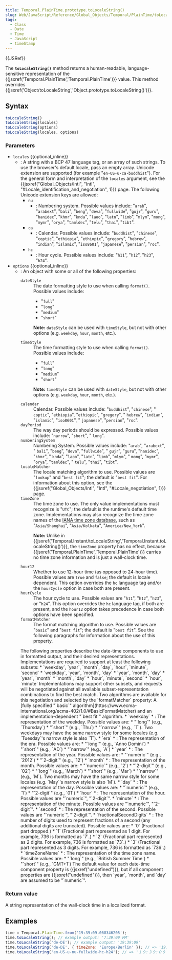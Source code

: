 ```yaml
---
title: Temporal.PlainTime.prototype.toLocaleString()
slug: Web/JavaScript/Reference/Global_Objects/Temporal/PlainTime/toLocaleString
tags:
  - Class
  - Date
  - Time
  - JavaScript
  - timeStamp
---
```

{{JSRef}}

The **`toLocaleString()`** method returns a human-readable, language-sensitive
representation of the
{{jsxref('Temporal.PlainTime','Temporal.PlainTime')}} value.
This method overrides
{{jsxref('Object/toLocaleString','Object.prototype.toLocaleString()')}}.

## Syntax

```js
toLocaleString()
toLocaleString(locales)
toLocaleString(options)
toLocaleString(locales, options)
```

### Parameters

- `locales` {{optional_inline}}
  - : A string with a BCP 47 language tag, or an array of such strings. To use
    the browser's default locale, pass an empty array. Unicode extension are
    supported (for example "`en-US-u-ca-buddhist`"). For the general form and
    interpretation of the `locales` argument, see the
    {{jsxref("Global_Objects/Intl", "Intl",
			"#Locale_identification_and_negotiation", 1)}}
    page. The following Unicode extension keys are allowed:
    - `nu`
      - : Numbering system. Possible values include: "`arab`", "`arabext`",
        "`bali`", "`beng`", "`deva`", "`fullwide`", "`gujr`", "`guru`",
        "`hanidec`", "`khmr`", "`knda`", "`laoo`", "`latn`", "`limb`", "`mlym`",
        "`mong`", "`mymr`", "`orya`", "`tamldec`", "`telu`", "`thai`", "`tibt`".
    - `ca`
      - : Calendar. Possible values include: "`buddhist`", "`chinese`",
        "`coptic`", "`ethiopia`", "`ethiopic`", "`gregory`", "`hebrew`",
        "`indian`", "`islamic`", "`iso8601`", "`japanese`", "`persian`",
        "`roc`".
    - `hc`
      - : Hour cycle. Possible values include: "`h11`", "`h12`", "`h23`",
        "`h24`".
- `options` {{optional_inline}}
  - : An object with some or all of the following properties:
    <dl><dt><code>dateStyle</code></dt><dd>The date formatting style to use when calling <code>format()</code>.
    Possible values include:<ul><li>"<code>full</code>"</li><li>"<code>long</code>"</li><li>"<code>medium</code>"</li><li>"<code>short</code>"</li></ul><div class="notecard note"><p><strong>Note:</strong> <code>dateStyle</code> can be used with <code>timeStyle</code>, but
    not with other options (e.g. <code>weekday</code>,
    <code>hour</code>, <code>month</code>, etc.).</p></div></dd><dt><code>timeStyle</code></dt><dd>The time formatting style to use when calling <code>format()</code>.
    Possible values include:<ul><li>"<code>full</code>"</li><li>"<code>long</code>"</li><li>"<code>medium</code>"</li><li>"<code>short</code>"</li></ul></dd><dd><div class="notecard note"><p><strong>Note:</strong> <code>timeStyle</code> can be used with <code>dateStyle</code>, but
    not with other options (e.g. <code>weekday</code>,
    <code>hour</code>, <code>month</code>, etc.).</p></div></dd><dt><code>calendar</code></dt><dd>Calendar. Possible values include: "<code>buddhist</code>",
    "<code>chinese</code>", " <code>coptic</code>", "<code>ethiopia</code>",
    "<code>ethiopic</code>", "<code>gregory</code>", " <code>hebrew</code>",
    "<code>indian</code>", "<code>islamic</code>", "<code>iso8601</code>", "
    <code>japanese</code>", "<code>persian</code>", "<code>roc</code>".</dd><dt><code>dayPeriod</code></dt><dd>The way day periods should be expressed. Possible values include:
    "<code>narrow</code>", "<code>short</code>", " <code>long</code>".</dd><dt><code>numberingSystem</code></dt><dd>Numbering System. Possible values include: "<code>arab</code>",
    "<code>arabext</code>", " <code>bali</code>", "<code>beng</code>",
    "<code>deva</code>", "<code>fullwide</code>", " <code>gujr</code>",
    "<code>guru</code>", "<code>hanidec</code>", "<code>khmr</code>", "
    <code>knda</code>", "<code>laoo</code>", "<code>latn</code>",
    "<code>limb</code>", "<code>mlym</code>", " <code>mong</code>",
    "<code>mymr</code>", "<code>orya</code>", "<code>tamldec</code>", "
    <code>telu</code>", "<code>thai</code>", "<code>tibt</code>".</dd><dt><code>localeMatcher</code></dt><dd>The locale matching algorithm to use. Possible values are
    "<code>lookup</code>" and "<code>best fit</code>"; the default is
    "<code>best fit</code>". For information about this option, see the
    {{jsxref("Global_Objects/Intl", "Intl", "#Locale_negotiation", 1)}} page.</dd><dt><code>timeZone</code></dt><dd>The time zone to use. The only value implementations must recognize is
    "<code>UTC</code>"; the default is the runtime's default time zone.
    Implementations may also recognize the time zone names of the <a href="https://www.iana.org/time-zones">IANA time zone database</a>,
    such as "<code>Asia/Shanghai</code>", "<code>Asia/Kolkata</code>",
    "<code>America/New_York</code>".<div class="note"><p><strong>Note:</strong> Unlike in {{jsxref('Temporal.Instant/toLocaleString','Temporal.Instant.toLocaleString()')}}, the <code>timeZone</code> property has no effect, because {{jsxref('Temporal.PlainTime','Temporal.PlainTime')}} carries no time zone information and is just a wall-clock time.</p></div></dd><dt><code>hour12</code></dt><dd>Whether to use 12-hour time (as opposed to 24-hour time). Possible values
    are <code>true</code> and <code>false</code>; the default is locale
    dependent. This option overrides the <code>hc</code> language tag and/or
    the <code>hourCycle</code> option in case both are present.</dd><dt><code>hourCycle</code></dt><dd>The hour cycle to use. Possible values are "<code>h11</code>",
    "<code>h12</code>", "<code>h23</code>", or "<code>h24</code>". This option
    overrides the <code>hc</code> language tag, if both are present, and the
    <code>hour12</code> option takes precedence in case both options have been
    specified.</dd><dt><code>formatMatcher</code></dt><dd>The format matching algorithm to use. Possible values are
    "<code>basic</code>" and "<code>best fit</code>"; the default is
    "<code>best fit</code>". See the following paragraphs for information
    about the use of this property.</dd></dl>
    The following properties describe the date-time components to use in formatted
    output, and their desired representations. Implementations are required to
    support at least the following subsets:
    *   `weekday`, `year`, `month`,
        `day`, `hour`, `minute`,
        `second`
    *   `weekday`, `year`, `month`,
        `day`
    *   `year`, `month`, `day`
    *   `year`, `month`
    *   `month`, `day`
    *   `hour`, `minute`, `second`
    *   `hour`, `minute`
    Implementations may support other subsets, and requests will be negotiated
    against all available subset-representation combinations to find the best
    match. Two algorithms are available for this negotiation and selected by the
    `formatMatcher` property: A [fully
    specified "`basic`" algorithm](https://www.ecma-international.org/ecma-402/1.0/#BasicFormatMatcher) and an
    implementation-dependent "`best fit`" algorithm.
    *   `weekday`
        *   : The representation of the weekday. Possible values are:
            *   "`long`" (e.g., `Thursday`)
            *   "`short`" (e.g., `Thu`)
            *   "`narrow`" (e.g., `T`). Two weekdays may
                have the same narrow style for some locales (e.g.
                `Tuesday`'s narrow style is also `T`).
    *   `era`
        *   : The representation of the era. Possible values are:
            *   "`long`" (e.g., `Anno Domini`)
            *   "`short`" (e.g., `AD`)
            *   "`narrow`" (e.g., `A`)
    *   `year`
        *   : The representation of the year. Possible values are:
            *   "`numeric`" (e.g., `2012`)
            *   "`2-digit`" (e.g., `12`)
    *   `month`
        *   : The representation of the month. Possible values are:
            *   "`numeric`" (e.g., `2`)
            *   "`2-digit`" (e.g., `02`)
            *   "`long`" (e.g., `March`)
            *   "`short`" (e.g., `Mar`)
            *   "`narrow`" (e.g., `M`). Two months may have
                the same narrow style for some locales (e.g. `May`'s
                narrow style is also `M`).
    *   `day`
        *   : The representation of the day. Possible values are:
            *   "`numeric`" (e.g., `1`)
            *   "`2-digit`" (e.g., `01`)
    *   `hour`
        *   : The representation of the hour. Possible values are
            "`numeric`", "`2-digit`".
    *   `minute`
        *   : The representation of the minute. Possible values are
            "`numeric`", "`2-digit`".
    *   `second`
        *   : The representation of the second. Possible values are
            "`numeric`", "`2-digit`".
    *   `fractionalSecondDigits`
        *   : The number of digits used to represent fractions of a second (any
            additional digits are truncated). Possible values are:
            *   `0` (Fractional part dropped.)
            *   `1` (Fractional part represented as 1 digit. For
                example, 736 is formatted as `7`.)
            *   `2` (Fractional part represented as 2 digits. For
                example, 736 is formatted as `73`.)
            *   `3` (Fractional part represented as 3 digits. For
                example, 736 is formatted as `736`.)
    *   `timeZoneName`
        *   : The representation of the time zone name. Possible values are:
            *   "`long`" (e.g., `British Summer Time`)
            *   "`short`" (e.g., `GMT+1`)
    The default value for each date-time component property is
    {{jsxref("undefined")}}, but if all component properties are
    {{jsxref("undefined")}}, then `year`, `month`, and
    `day` are assumed to be "`numeric`".

### Return value

A string representation of the wall-clock time in a localized format.

## Examples

```js
time = Temporal.PlainTime.from('19:39:09.068346205');
time.toLocaleString(); // example output: '7:39:09 PM'
time.toLocaleString('de-DE'); // example output: '19:39:09'
time.toLocaleString('de-DE', { timeZone: 'Europe/Berlin' }); // => '19:39:09'
time.toLocaleString('en-US-u-nu-fullwide-hc-h24'); // => '１９:３９:０９'
```
